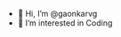 - 👋 Hi, I’m @gaonkarvg
- 👀 I’m interested in Coding

<!---
gaonkarvg/gaonkarvg is a ✨ special ✨ repository because its `README.md` (this file) appears on your GitHub profile.
You can click the Preview link to take a look at your changes.
--->
